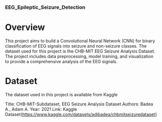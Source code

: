 ### EEG_Epileptic_Seizure_Detection
# Overview

This project aims to build a Convolutional Neural Network (CNN) for binary classification of EEG signals into seizure and non-seizure classes. The dataset used for this project is the CHB-MIT EEG Seizure Analysis Dataset. The project includes data preprocessing, model training, and visualization to provide a comprehensive analysis of the EEG signals.

# Dataset

The dataset used in this project is available from Kaggle

Title: CHB-MIT-Subdataset, EEG Seizure Analysis Dataset
Authors: Badea A., Adam A.
Year: 2021
Link: Kaggle Dataset{https://www.kaggle.com/datasets/adibadea/chbmitseizuredataset}
